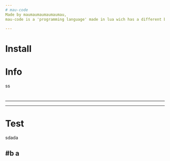 ```yaml
---
# mau-code
Made by maumaumaumaumaumau,
mau-code is a 'programming language' made in lua wich has a different but similar syntax to lua & javascript.

---
```

# Install

# Info
ss
#
---

---

# Test

sdada

#b
a
---
